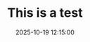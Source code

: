 ---
layout: post
lang: en
locale: en
title: This is a test
date: 2025-10-19 12:15:00
categories: test
description: This is a description
published: true
---